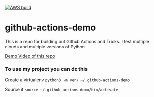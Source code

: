 [![AWS build](https://github.com/jonasmmiguel/multicloud-ci-demo/workflows/AWS%20Python%203.6/badge.svg)](https://github.com/jonasmmiguel/multicloud-ci-demo/actions)

# github-actions-demo
This is a repo for building out Github Actions and Tricks.  I test multiple clouds and multiple versions of Python.


[Demo Video of this repo](https://www.youtube.com/watch?v=4gbUYOgALik)

### To use my project you can do this

Create a virtualenv
```python3 -m venv ~/.github-actions-demo```

Source it
```source ~/.github-actions-demo/bin/activate```
